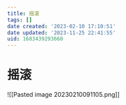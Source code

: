 ```yaml
---
title: 摇滚
tags: []
date created: '2023-02-10 17:10:51'
date updated: '2023-11-25 22:41:55'
uid: 1683439293660
---
```


# 摇滚

![[Pasted image 20230210091105.png]]
